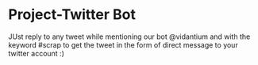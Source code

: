 # Project-Twitter Bot
JUst reply to any tweet while mentioning our bot @vidantium and with the keyword #scrap to get the tweet in the form of direct message to your twitter account
:)
